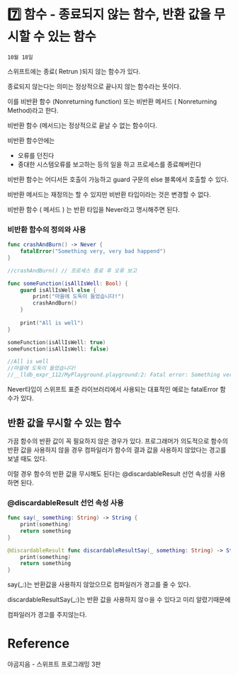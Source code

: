 # 7️⃣ 함수 - 종료되지 않는 함수, 반환 값을 무시할 수 있는 함수

`10월 18일`

스위프트에는 종료( Retrun )되지 않는 함수가 있다.

종료되지 않는다는 의미는 정상적으로 끝나지 않는 함수라는 뜻이다.

이를 비반환 함수 (Nonreturning function) 또는 비반환 메서드 ( Nonreturning Method)라고 한다.

비반환 함수 (메서드)는 정상적으로 끝날 수 없는 함수이다.

비반환 함수안에는 

- 오류를 던진다
- 중대한 시스템오류를 보고하는 등의 일을 하고 프로세스를 종료해버린다

비반환 함수는 어디서든 호출이 가능하고 guard 구문의 else 블록에서 호출할 수 있다.

비반환 메서드는 재정의는 할 수 있지만 비반환 타입이라는 것은 변경할 수 없다.

비반환 함수 ( 메서드 ) 는 반환 타입을 Never라고 명시해주면 된다.

### 비반환 함수의 정의와 사용

```swift
func crashAndBurn() -> Never {
    fatalError("Something very, very bad happend")
}

//crashAndBurn() // 프로세스 종료 후 오류 보고

func someFunction(isAllIsWell: Bool) {
    guard isAllIsWell else {
        print("마을에 도둑이 들었습니다!")
        crashAndBurn()
    }
    
    print("All is well")
}

someFunction(isAllIsWell: true)
someFunction(isAllIsWell: false)

//All is well
//마을에 도둑이 들었습니다!
//__lldb_expr_112/MyPlayground.playground:2: Fatal error: Something very, very bad happend
```

Never타입이 스위프트 표준 라이브러리에서 사용되는 대표적인 예로는 fatalError 함수가 있다.

## 반환 값을 무시할 수 있는 함수

가끔 함수의 반환 값이 꼭 필요하지 않은 경우가 있다. 프로그래머가 의도적으로 함수의 반환 값을 사용하지 않을 경우 컴파일러가 함수의 결과 값을 사용하지 않았다는 경고를 보낼 때도 있다.

이럴 경우 함수의 반환 값을 무시해도 된다는 @discardableResult 선언 속성을 사용하면 된다.

### @discardableResult 선언 속성 사용

```swift
func say(_ something: String) -> String {
    print(something)
    return something
}

@discardableResult func discardableResultSay(_ something: String) -> String {
    print(something)
    return something
}
```

say(_:)는 반환값을 사용하지 않았으므로 컴파일러가 경고를 줄 수 있다.

discardableResultSay(_:)는 반환 값을 사용하지 않ㅇ을 수 있다고 미리 알렸기때문에

컴파일러가 경고를 주지않는다.

# Reference

야곰지음 - 스위프트 프로그래밍 3판
